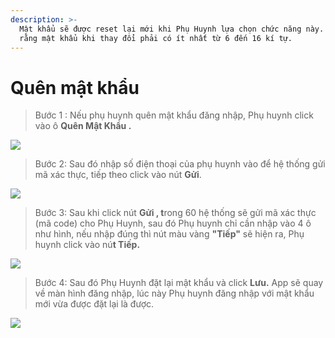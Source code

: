 ```yaml
---
description: >-
  Mật khẩu sẽ được reset lại mới khi Phụ Huynh lựa chọn chức năng này. Và lưu ý
  rằng mật khẩu khi thay đổi phải có ít nhất từ 6 đến 16 kí tự.
---
```


# Quên mật khẩu

> Bước 1 : Nếu phụ huynh quên mật khẩu đăng nhập, Phụ huynh click vào ô **Quên Mật Khẩu .**

![](../.gitbook/assets/88.jpg)

> Bước 2: Sau đó nhập số điện thoại của phụ huynh vào để hệ thống gửi mã xác thực, tiếp theo click vào nút **Gửi**.

![](<../.gitbook/assets/11 (1).jpg>)

> Bước 3: Sau khi click nút **Gửi , t**rong 60 hệ thống sẽ gửi mã xác thực (mã code) cho Phụ Huynh, sau đó Phụ huynh chỉ cần nhập vào 4 ô như hình, nếu nhập đúng thì nút màu vàng **"Tiếp"** sẽ hiện ra, Phụ huynh click vào nú**t Tiếp.**

![](../.gitbook/assets/qmk4.jpg)

> Bước 4: Sau đó Phụ Huynh đặt lại mật khẩu và click **Lưu.** App sẽ quay về màn hình đăng nhập, lúc này Phụ huynh đăng nhập với mật khẩu mới vừa được đặt lại là được.

![](../.gitbook/assets/qmk5.jpg)
